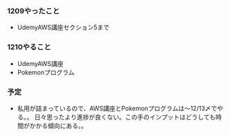 ### 1209やったこと
- UdemyAWS講座セクション5まで

### 1210やること
- UdemyAWS講座
- Pokemonプログラム

### 予定
- 私用が詰まっているので、AWS講座とPokemonプログラムは～12/13〆でやる。。
日々思ったより進捗が良くない。この手のインプットはどうしても時間がかかる傾向にある。。